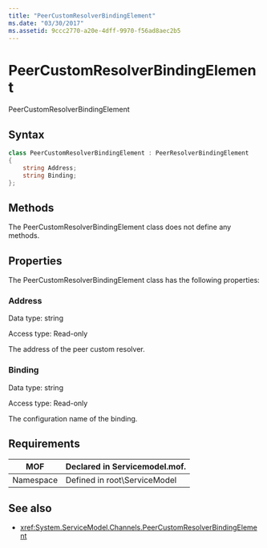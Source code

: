 ```yaml
---
title: "PeerCustomResolverBindingElement"
ms.date: "03/30/2017"
ms.assetid: 9ccc2770-a20e-4dff-9970-f56ad8aec2b5
---
```

# PeerCustomResolverBindingElement

PeerCustomResolverBindingElement

## Syntax

```csharp
class PeerCustomResolverBindingElement : PeerResolverBindingElement
{
    string Address;
    string Binding;
};
```

## Methods

The PeerCustomResolverBindingElement class does not define any methods.

## Properties

 The PeerCustomResolverBindingElement class has the following properties:

### Address

Data type: string

Access type: Read-only

The address of the peer custom resolver.

### Binding

Data type: string

Access type: Read-only

The configuration name of the binding.

## Requirements

|MOF|Declared in Servicemodel.mof.|
|---------|-----------------------------------|
|Namespace|Defined in root\ServiceModel|

## See also

- <xref:System.ServiceModel.Channels.PeerCustomResolverBindingElement>
